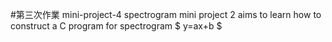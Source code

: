 #第三次作業 mini-project-4 spectrogram
mini project 2 aims to learn how to construct a C program  for spectrogram 
$ y=ax+b $
